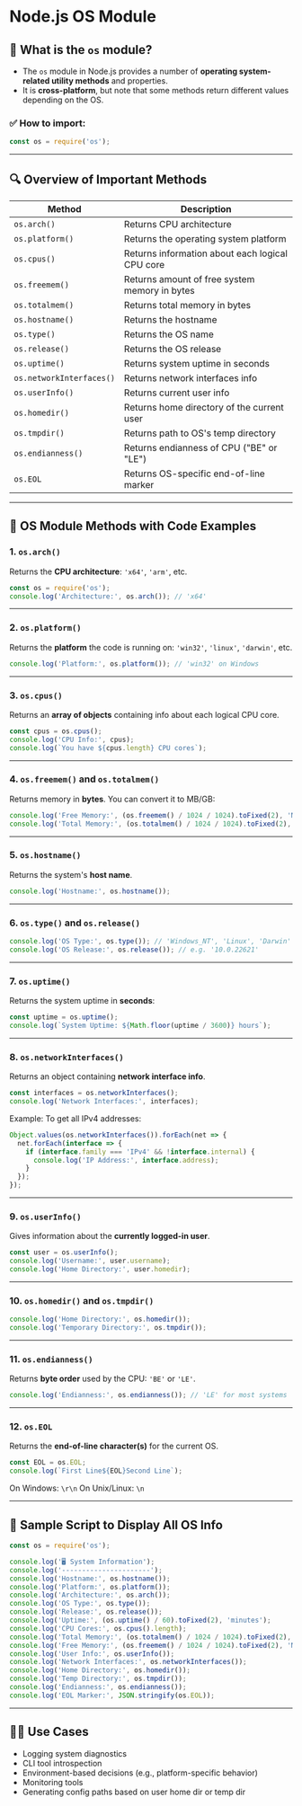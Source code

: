 # Node.js OS Module

## 🧠 What is the `os` module?

* The `os` module in Node.js provides a number of **operating system-related utility methods** and properties.
* It is **cross-platform**, but note that some methods return different values depending on the OS.

### ✅ How to import:

```js
const os = require('os');
```

---

## 🔍 Overview of Important Methods

| Method                   | Description                                     |
| ------------------------ | ----------------------------------------------- |
| `os.arch()`              | Returns CPU architecture                        |
| `os.platform()`          | Returns the operating system platform           |
| `os.cpus()`              | Returns information about each logical CPU core |
| `os.freemem()`           | Returns amount of free system memory in bytes   |
| `os.totalmem()`          | Returns total memory in bytes                   |
| `os.hostname()`          | Returns the hostname                            |
| `os.type()`              | Returns the OS name                             |
| `os.release()`           | Returns the OS release                          |
| `os.uptime()`            | Returns system uptime in seconds                |
| `os.networkInterfaces()` | Returns network interfaces info                 |
| `os.userInfo()`          | Returns current user info                       |
| `os.homedir()`           | Returns home directory of the current user      |
| `os.tmpdir()`            | Returns path to OS's temp directory             |
| `os.endianness()`        | Returns endianness of CPU ("BE" or "LE")        |
| `os.EOL`                 | Returns OS-specific end-of-line marker          |

---

## 🔧 OS Module Methods with Code Examples

### 1. `os.arch()`

Returns the **CPU architecture**: `'x64'`, `'arm'`, etc.

```js
const os = require('os');
console.log('Architecture:', os.arch()); // 'x64'
```

---

### 2. `os.platform()`

Returns the **platform** the code is running on: `'win32'`, `'linux'`, `'darwin'`, etc.

```js
console.log('Platform:', os.platform()); // 'win32' on Windows
```

---

### 3. `os.cpus()`

Returns an **array of objects** containing info about each logical CPU core.

```js
const cpus = os.cpus();
console.log('CPU Info:', cpus);
console.log(`You have ${cpus.length} CPU cores`);
```

---

### 4. `os.freemem()` and `os.totalmem()`

Returns memory in **bytes**. You can convert it to MB/GB:

```js
console.log('Free Memory:', (os.freemem() / 1024 / 1024).toFixed(2), 'MB');
console.log('Total Memory:', (os.totalmem() / 1024 / 1024).toFixed(2), 'MB');
```

---

### 5. `os.hostname()`

Returns the system's **host name**.

```js
console.log('Hostname:', os.hostname());
```

---

### 6. `os.type()` and `os.release()`

```js
console.log('OS Type:', os.type()); // 'Windows_NT', 'Linux', 'Darwin'
console.log('OS Release:', os.release()); // e.g. '10.0.22621'
```

---

### 7. `os.uptime()`

Returns the system uptime in **seconds**:

```js
const uptime = os.uptime();
console.log(`System Uptime: ${Math.floor(uptime / 3600)} hours`);
```

---

### 8. `os.networkInterfaces()`

Returns an object containing **network interface info**.

```js
const interfaces = os.networkInterfaces();
console.log('Network Interfaces:', interfaces);
```

Example: To get all IPv4 addresses:

```js
Object.values(os.networkInterfaces()).forEach(net => {
  net.forEach(interface => {
    if (interface.family === 'IPv4' && !interface.internal) {
      console.log('IP Address:', interface.address);
    }
  });
});
```

---

### 9. `os.userInfo()`

Gives information about the **currently logged-in user**.

```js
const user = os.userInfo();
console.log('Username:', user.username);
console.log('Home Directory:', user.homedir);
```

---

### 10. `os.homedir()` and `os.tmpdir()`

```js
console.log('Home Directory:', os.homedir());
console.log('Temporary Directory:', os.tmpdir());
```

---

### 11. `os.endianness()`

Returns **byte order** used by the CPU: `'BE'` or `'LE'`.

```js
console.log('Endianness:', os.endianness()); // 'LE' for most systems
```

---

### 12. `os.EOL`

Returns the **end-of-line character(s)** for the current OS.

```js
const EOL = os.EOL;
console.log(`First Line${EOL}Second Line`);
```

On Windows: `\r\n`
On Unix/Linux: `\n`

---

## 🧪 Sample Script to Display All OS Info

```js
const os = require('os');

console.log('🖥️ System Information');
console.log('----------------------');
console.log('Hostname:', os.hostname());
console.log('Platform:', os.platform());
console.log('Architecture:', os.arch());
console.log('OS Type:', os.type());
console.log('Release:', os.release());
console.log('Uptime:', (os.uptime() / 60).toFixed(2), 'minutes');
console.log('CPU Cores:', os.cpus().length);
console.log('Total Memory:', (os.totalmem() / 1024 / 1024).toFixed(2), 'MB');
console.log('Free Memory:', (os.freemem() / 1024 / 1024).toFixed(2), 'MB');
console.log('User Info:', os.userInfo());
console.log('Network Interfaces:', os.networkInterfaces());
console.log('Home Directory:', os.homedir());
console.log('Temp Directory:', os.tmpdir());
console.log('Endianness:', os.endianness());
console.log('EOL Marker:', JSON.stringify(os.EOL));
```

---

## 🧑‍💻 Use Cases

* Logging system diagnostics
* CLI tool introspection
* Environment-based decisions (e.g., platform-specific behavior)
* Monitoring tools
* Generating config paths based on user home dir or temp dir
